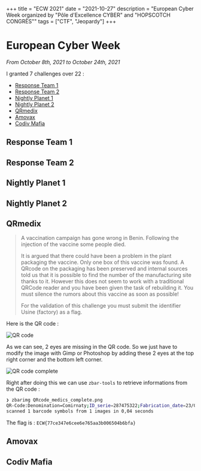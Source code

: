+++
title = "ECW 2021"
date = "2021-10-27"
description = "European Cyber Week organized by \"Pôle d'Excellence CYBER\" and \"HOPSCOTCH CONGRÈS\""
tags = ["CTF", "Jeopardy"]
+++

# European Cyber Week

*From October 8th, 2021 to October 24th, 2021*

I granted 7 challenges over 22 :
  - [Response Team 1](#response-team-1)
  - [Response Team 2](#response-team-2)
  - [Nightly Planet 1](#nightly-planet-1)
  - [Nightly Planet 2](#nightly-planet-2)
  - [QRmedix](#qrmedix)
  - [Amovax](#amovax)
  - [Codiv Mafia](#codiv-mafia)

## Response Team 1



## Response Team 2



## Nightly Planet 1



## Nightly Planet 2



## QRmedix

> A vaccination campaign has gone wrong in Benin. Following the injection of the vaccine some people died.
>
> It is argued that there could have been a problem in the plant packaging the vaccine.
>  Only one box of this vaccine was found. A QRcode on the packaging has been preserved and internal sources told us that it is possible to find the number of the manufacturing site thanks to it.
>  However this does not seem to work with a traditional QRCode reader and you have been given the task of rebuilding it. You must silence the rumors about this vaccine as soon as possible!
>
>  For the validation of this challenge you must submit the identifier Usine (factory) as a flag.

Here is the QR code : 

![QR code](/images/QRcode_medics.png)

As we can see, 2 eyes are missing in the QR code. So we just have to modify the image with Gimp or Photoshop by adding these 2 eyes at the top right corner and the bottom left corner. 

![QR code complete](/images/QRcode_medics_complete.png)

Right after doing this we can use `zbar-tools` to retrieve informations from the QR code :

```bash
❯ zbarimg QRcode_medics_complete.png                    
QR-Code:Denomination=Comirnaty;ID_serie=287475322;Fabrication_date=23/05/2021;DLC=22/11/2021;ID_Usine=77ce347e6cee6e765aa3b006504b6bfa
scanned 1 barcode symbols from 1 images in 0,04 seconds
```

The flag is : `ECW{77ce347e6cee6e765aa3b006504b6bfa}`

## Amovax



## Codiv Mafia

